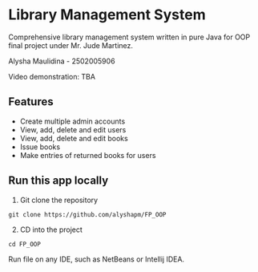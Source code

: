 # Library Management System
Comprehensive library management system written in pure Java for OOP final project under Mr. Jude Martinez.

Alysha Maulidina - 2502005906

Video demonstration: TBA

## Features
- Create multiple admin accounts
- View, add, delete and edit users
- View, add, delete and edit books
- Issue books
- Make entries of returned books for users

## Run this app locally
1. Git clone the repository
```
git clone https://github.com/alyshapm/FP_OOP
```
2. CD into the project
```
cd FP_OOP
```
Run file on any IDE, such as NetBeans or Intellij IDEA.
